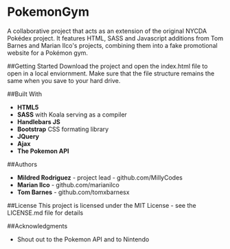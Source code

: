 # PokemonGym
A collaborative project that acts as an extension of the original NYCDA Pokédex project. It features HTML, SASS and Javascript additions from Tom Barnes and Marian Ilco's projects, combining them into a fake promotional website for a Pokémon gym.

##Getting Started
Download the project and open the index.html file to open in a local enviornment. Make sure that the file structure remains the same when you save to your hard drive.

##Built With
* **HTML5**
* **SASS** with Koala serving as a compiler
* **Handlebars JS**
* **Bootstrap** CSS formating library
* **JQuery**
* **Ajax**
* **The Pokemon API**

##Authors
* **Mildred Rodriguez** - project lead - github.com/MillyCodes
* **Marian Ilco** - github.com/marianilco
* **Tom Barnes** - github.com/tomxbarnesx

##License 
This project is licensed under the MIT License - see the LICENSE.md file for details

##Acknowledgments
* Shout out to the Pokemon API and to Nintendo
